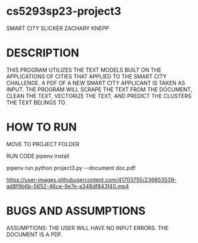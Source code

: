 # cs5293sp23-project3

SMART CITY SLICKER ZACHARY KNEPP

# DESCRIPTION

THIS PROGRAM UTILIZES THE TEXT MODELS BUILT ON THE APPLICATIONS OF CITIES THAT APPLIED TO THE SMART CITY CHALLENGE. A PDF OF A NEW SMART CITY APPLICANT IS TAKEN AS INPUT. THE PROGRAM WILL SCRAPE THE TEXT FROM THE DOCUMENT, CLEAN THE TEXT, VECTORIZE THE TEXT, AND PREDICT THE CLUSTERS THE TEXT BELINGS TO.

# HOW TO RUN
MOVE TO PROJECT FOLDER

RUN CODE
pipenv install

pipenv run python project3.py --document doc.pdf


https://user-images.githubusercontent.com/41703755/236853539-ad8f9b6b-5652-46ce-9e7e-a348df843f40.mp4





# BUGS AND ASSUMPTIONS

ASSUMPTIONS: THE USER WILL HAVE NO INPUT ERRORS. THE DOCUMENT IS A PDF.
